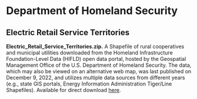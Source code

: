 # Department of Homeland Security

## Electric Retail Service Territories

**Electric_Retail_Service_Territories.zip.** A Shapefile of rural cooperatives and municipal utilities downloaded from the Homeland Infrastructure Foundation-Level Data (HIFLD) open data portal, hosted by the Geospatial Management Office of the U.S. Department of Homeland Security. The data, which may also be viewed on an alternative web map, was last published on December 9, 2022, and utilizes multiple data sources from different years (e.g., state GIS portals, Energy Information Administration Tiger/Line Shapefiles). Available for direct download [here](https://hifld-geoplatform.opendata.arcgis.com/datasets/geoplatform::electric-retail-service-territories-2/about).